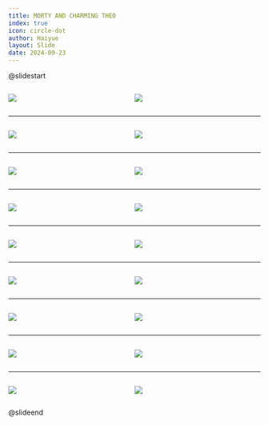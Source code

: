 ```yaml
---
title: MORTY AND CHARMING THEO
index: true
icon: circle-dot
author: Haiyue
layout: Slide
date: 2024-09-23
---
```

 
@slidestart

<div style="display:flex">
<div style="flex:1">

![](https://raw.githubusercontent.com/yclord/reading/refs/heads/master/english/Level-R/MORTY%20AND%20CHARMING%20THEO/001.webp)
</div>
<div style="flex:1">

![](https://raw.githubusercontent.com/yclord/reading/refs/heads/master/english/Level-R/MORTY%20AND%20CHARMING%20THEO/002.webp)
</div>
</div>

---

<div style="display:flex">
<div style="flex:1">

![](https://raw.githubusercontent.com/yclord/reading/refs/heads/master/english/Level-R/MORTY%20AND%20CHARMING%20THEO/003.webp)
</div>
<div style="flex:1">

![](https://raw.githubusercontent.com/yclord/reading/refs/heads/master/english/Level-R/MORTY%20AND%20CHARMING%20THEO/004.webp)
</div>
</div>

---

<div style="display:flex">
<div style="flex:1">

![](https://raw.githubusercontent.com/yclord/reading/refs/heads/master/english/Level-R/MORTY%20AND%20CHARMING%20THEO/005.webp)
</div>
<div style="flex:1">

![](https://raw.githubusercontent.com/yclord/reading/refs/heads/master/english/Level-R/MORTY%20AND%20CHARMING%20THEO/006.webp)
</div>
</div>

---

<div style="display:flex">
<div style="flex:1">

![](https://raw.githubusercontent.com/yclord/reading/refs/heads/master/english/Level-R/MORTY%20AND%20CHARMING%20THEO/007.webp)
</div>
<div style="flex:1">

![](https://raw.githubusercontent.com/yclord/reading/refs/heads/master/english/Level-R/MORTY%20AND%20CHARMING%20THEO/008.webp)
</div>
</div>

---

<div style="display:flex">
<div style="flex:1">

![](https://raw.githubusercontent.com/yclord/reading/refs/heads/master/english/Level-R/MORTY%20AND%20CHARMING%20THEO/009.webp)
</div>
<div style="flex:1">

![](https://raw.githubusercontent.com/yclord/reading/refs/heads/master/english/Level-R/MORTY%20AND%20CHARMING%20THEO/010.webp)
</div>
</div>

---

<div style="display:flex">
<div style="flex:1">

![](https://raw.githubusercontent.com/yclord/reading/refs/heads/master/english/Level-R/MORTY%20AND%20CHARMING%20THEO/011.webp)
</div>
<div style="flex:1">

![](https://raw.githubusercontent.com/yclord/reading/refs/heads/master/english/Level-R/MORTY%20AND%20CHARMING%20THEO/012.webp)
</div>
</div>

---

<div style="display:flex">
<div style="flex:1">

![](https://raw.githubusercontent.com/yclord/reading/refs/heads/master/english/Level-R/MORTY%20AND%20CHARMING%20THEO/013.webp)
</div>
<div style="flex:1">

![](https://raw.githubusercontent.com/yclord/reading/refs/heads/master/english/Level-R/MORTY%20AND%20CHARMING%20THEO/014.webp)
</div>
</div>

---

<div style="display:flex">
<div style="flex:1">

![](https://raw.githubusercontent.com/yclord/reading/refs/heads/master/english/Level-R/MORTY%20AND%20CHARMING%20THEO/015.webp)
</div>
<div style="flex:1">

![](https://raw.githubusercontent.com/yclord/reading/refs/heads/master/english/Level-R/MORTY%20AND%20CHARMING%20THEO/016.webp)
</div>
</div>

---

<div style="display:flex">
<div style="flex:1">

![](https://raw.githubusercontent.com/yclord/reading/refs/heads/master/english/Level-R/MORTY%20AND%20CHARMING%20THEO/017.webp)
</div>
<div style="flex:1">

![](https://raw.githubusercontent.com/yclord/reading/refs/heads/master/english/Level-R/MORTY%20AND%20CHARMING%20THEO/018.webp)
</div>
</div>

@slideend